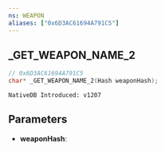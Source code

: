 ```yaml
---
ns: WEAPON
aliases: ["0x6D3AC61694A791C5"]
---
```

## _GET_WEAPON_NAME_2

```c
// 0x6D3AC61694A791C5
char* _GET_WEAPON_NAME_2(Hash weaponHash);
```

```
NativeDB Introduced: v1207
```

## Parameters
* **weaponHash**:
